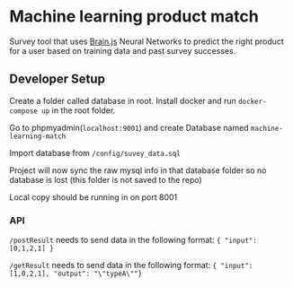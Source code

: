 # Machine learning product match
Survey tool that uses [Brain.js](https://github.com/BrainJS/brain.js) Neural Networks to predict the right product for a user based on training data and past survey successes.

## Developer Setup

Create a folder called database in root.
Install docker and run `docker-compose up` in the root folder.

Go to phpmyadmin(`localhost:9001`) and create Database named `machine-learning-match`

Import database from `/config/suvey_data.sql`

Project will now sync the raw mysql info in that database folder so no database is lost (this folder is not saved to the repo)

Local copy should be running in on port 8001

### API
`/postResult` needs to send data in the following format: 
`{ "input": [0,1,2,1] }`

`/getResult` needs to send data in the following format:
`{ "input": [1,0,2,1], "output": "\"typeA\""}`
